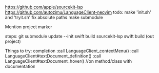 https://github.com/apple/sourcekit-lsp
https://github.com/autozimu/LanguageClient-neovim
todo:
make 'init.sh'
and 'tryit.sh'
fix absolute paths
make submodule

Mention project marker

steps:
git submodule update --init
swift build sourcekit-lsp
swift build (out project)

Things to try:
completion
:call LanguageClient_contextMenu()
:call LanguageClient#textDocument_definition()
:call LanguageClient#textDocument_hover()<CR> //on method/class with documentation

